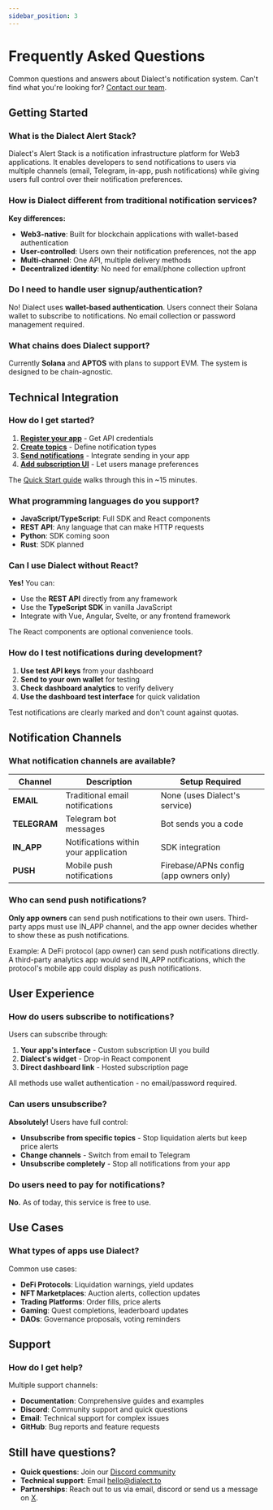 ```yaml
---
sidebar_position: 3
---
```


# Frequently Asked Questions

Common questions and answers about Dialect's notification system. Can't find what you're looking for? [Contact our team](mailto:hello@dialect.to).

## Getting Started

### What is the Dialect Alert Stack?

Dialect's Alert Stack is a notification infrastructure platform for Web3 applications. It enables developers to send notifications to users via multiple channels (email, Telegram, in-app, push notifications) while giving users full control over their notification preferences.

### How is Dialect different from traditional notification services?

**Key differences:**
- **Web3-native**: Built for blockchain applications with wallet-based authentication
- **User-controlled**: Users own their notification preferences, not the app
- **Multi-channel**: One API, multiple delivery methods
- **Decentralized identity**: No need for email/phone collection upfront

### Do I need to handle user signup/authentication?

No! Dialect uses **wallet-based authentication**. Users connect their Solana wallet to subscribe to notifications. No email collection or password management required.

### What chains does Dialect support?

Currently **Solana** and **APTOS** with plans to support EVM. The system is designed to be chain-agnostic.

## Technical Integration

### How do I get started?

1. **[Register your app](./setup/register-app)** - Get API credentials
2. **[Create topics](./setup/topics-channels-subscribers)** - Define notification types
3. **[Send notifications](./send)** - Integrate sending in your app
4. **[Add subscription UI](./integrate-inbox/)** - Let users manage preferences

The [Quick Start guide](./quick-start) walks through this in ~15 minutes.

### What programming languages do you support?

- **JavaScript/TypeScript**: Full SDK and React components
- **REST API**: Any language that can make HTTP requests
- **Python**: SDK coming soon
- **Rust**: SDK planned

### Can I use Dialect without React?

**Yes!** You can:
- Use the **REST API** directly from any framework
- Use the **TypeScript SDK** in vanilla JavaScript
- Integrate with Vue, Angular, Svelte, or any frontend framework

The React components are optional convenience tools.

### How do I test notifications during development?

1. **Use test API keys** from your dashboard
2. **Send to your own wallet** for testing
3. **Check dashboard analytics** to verify delivery
4. **Use the dashboard test interface** for quick validation

Test notifications are clearly marked and don't count against quotas.

## Notification Channels

### What notification channels are available?

| Channel | Description | Setup Required |
|---------|-------------|----------------|
| **EMAIL** | Traditional email notifications | None (uses Dialect's service) |
| **TELEGRAM** | Telegram bot messages | Bot sends you a code |
| **IN_APP** | Notifications within your application | SDK integration |
| **PUSH** | Mobile push notifications | Firebase/APNs config (app owners only) |


### Who can send push notifications?

**Only app owners** can send push notifications to their own users. Third-party apps must use IN_APP channel, and the app owner decides whether to show these as push notifications.

Example: A DeFi protocol (app owner) can send push notifications directly. A third-party analytics app would send IN_APP notifications, which the protocol's mobile app could display as push notifications.

## User Experience

### How do users subscribe to notifications?

Users can subscribe through:
1. **Your app's interface** - Custom subscription UI you build
2. **Dialect's widget** - Drop-in React component
3. **Direct dashboard link** - Hosted subscription page

All methods use wallet authentication - no email/password required.

### Can users unsubscribe?

**Absolutely!** Users have full control:
- **Unsubscribe from specific topics** - Stop liquidation alerts but keep price alerts
- **Change channels** - Switch from email to Telegram
- **Unsubscribe completely** - Stop all notifications from your app

### Do users need to pay for notifications?

**No.** As of today, this service is free to use. 

## Use Cases

### What types of apps use Dialect?

Common use cases:
- **DeFi Protocols**: Liquidation warnings, yield updates
- **NFT Marketplaces**: Auction alerts, collection updates  
- **Trading Platforms**: Order fills, price alerts
- **Gaming**: Quest completions, leaderboard updates
- **DAOs**: Governance proposals, voting reminders

## Support

### How do I get help?

Multiple support channels:
- **Documentation**: Comprehensive guides and examples
- **Discord**: Community support and quick questions
- **Email**: Technical support for complex issues
- **GitHub**: Bug reports and feature requests

## Still have questions?

- **Quick questions**: Join our [Discord community](https://discord.gg/saydialect)
- **Technical support**: Email [hello@dialect.to](mailto:hello@dialect.to)
- **Partnerships**: Reach out to us via email, discord or send us a message on [X](https://x.com/saydialect).
